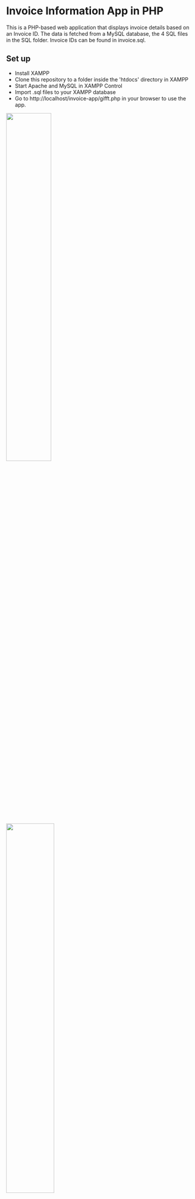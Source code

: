 # Invoice Information App in PHP

This is a PHP-based web application that displays invoice details based on an Invoice ID. The data is fetched from a MySQL database, the 4 SQL files in the SQL folder. Invoice IDs can be found in invoice.sql.

## Set up
- Install XAMPP
- Clone this repository to a folder inside the 'htdocs' directory in XAMPP
- Start Apache and MySQL in XAMPP Control
- Import .sql files to your XAMPP database
- Go to http://localhost/invoice-app/gifft.php in your browser to use the app.

<img src ="https://github.com/user-attachments/assets/182ed855-7984-4a01-be61-d9104503a5b1" width=49%>
<img src ="https://github.com/user-attachments/assets/0d3b7b13-c1eb-400d-af60-ac163c6dc5fc" width=50.5%>
